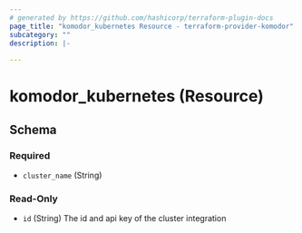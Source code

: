 ```yaml
---
# generated by https://github.com/hashicorp/terraform-plugin-docs
page_title: "komodor_kubernetes Resource - terraform-provider-komodor"
subcategory: ""
description: |-
  
---
```


# komodor_kubernetes (Resource)





<!-- schema generated by tfplugindocs -->
## Schema

### Required

- `cluster_name` (String)

### Read-Only

- `id` (String) The id and api key of the cluster integration


